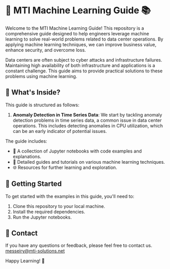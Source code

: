 # 🤖 MTI Machine Learning Guide 📚

Welcome to the MTI Machine Learning Guide! This repository is a comprehensive guide designed to help engineers leverage machine learning to solve real-world problems related to data center operations. By applying machine learning techniques, we can improve business value, enhance security, and overcome loss.

Data centers are often subject to cyber attacks and infrastructure failures. Maintaining high availability of both infrastructure and applications is a constant challenge. This guide aims to provide practical solutions to these problems using machine learning.

## 🎯 What's Inside?

This guide is structured as follows:

1. **Anomaly Detection in Time Series Data**: We start by tackling anomaly detection problems in time series data, a common issue in data center operations. This includes detecting anomalies in CPU utilization, which can be an early indicator of potential issues.

The guide includes:

- 📂 A collection of Jupyter notebooks with code examples and explanations.
- 📝 Detailed guides and tutorials on various machine learning techniques.
- 🌐 Resources for further learning and exploration.

## 🚀 Getting Started

To get started with the examples in this guide, you'll need to:

1. Clone this repository to your local machine.
2. Install the required dependencies.
3. Run the Jupyter notebooks.

## 📧 Contact

If you have any questions or feedback, please feel free to contact us. messeiry@mti-solutions.net


Happy Learning! 🎉